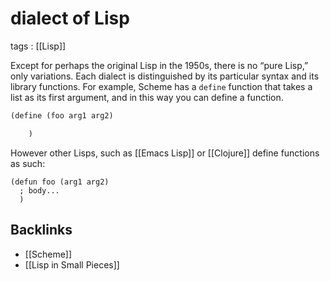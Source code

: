 # dialect of Lisp

tags
: [[Lisp]]

Except for perhaps the original Lisp in the 1950s, there is no &ldquo;pure Lisp,&rdquo; only variations. Each dialect is distinguished by its particular syntax and its library functions. For example, Scheme has a `define` function that takes a list as its first argument, and in this way you can define a function.

```scheme
(define (foo arg1 arg2)

    )
```

However other Lisps, such as [[Emacs Lisp]] or [[Clojure]] define functions as such:

```emacs-lisp
(defun foo (arg1 arg2)
  ; body...
  )
```


## Backlinks

-   [[Scheme]]
-   [[Lisp in Small Pieces]]
